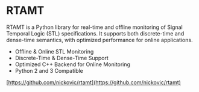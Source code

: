 # RTAMT

RTAMT is a Python library for real-time and offline monitoring of Signal Temporal Logic (STL) specifications. It supports both discrete-time and dense-time semantics, with optimized performance for online applications.

- Offline & Online STL Monitoring  
- Discrete-Time & Dense-Time Support  
- Optimized C++ Backend for Online Monitoring  
- Python 2 and 3 Compatible  

[https://github.com/nickovic/rtamt](https://github.com/nickovic/rtamt)
